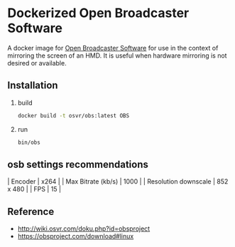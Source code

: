 Dockerized Open Broadcaster Software
====================================

A docker image for [Open Broadcaster Software](https://obsproject.com/) for use
in the context of mirroring the screen of an HMD.  It is useful when hardware
mirroring is not desired or available.

## Installation
1. build

    ```bash
    docker build -t osvr/obs:latest OBS
    ```

2. run

    ```bash
    bin/obs
    ```

## osb settings recommendations
| Encoder              | x264      |
| Max Bitrate (kb/s)   | 1000      |
| Resolution downscale | 852 x 480 |
| FPS                  | 15        |

## Reference
* http://wiki.osvr.com/doku.php?id=obsproject
* https://obsproject.com/download#linux
